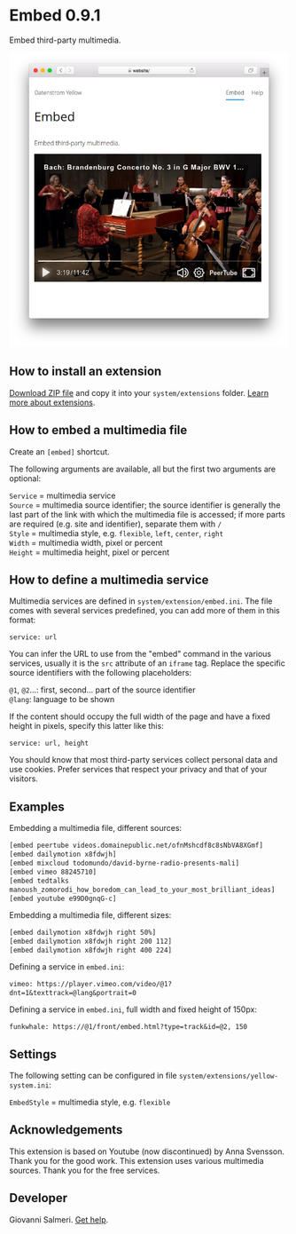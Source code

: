 # Embed 0.9.1

Embed third-party multimedia.

<p align="center"><img src="SCREENSHOT.png" alt="Screenshot"></p>

## How to install an extension

[Download ZIP file](https://github.com/GiovanniSalmeri/yellow-embed/archive/refs/heads/main.zip) and copy it into your `system/extensions` folder. [Learn more about extensions](https://github.com/annaesvensson/yellow-update).

## How to embed a multimedia file

Create an `[embed]` shortcut. 

The following arguments are available, all but the first two arguments are optional:
 
`Service` = multimedia service  
`Source` = multimedia source identifier; the source identifier is generally the last part of the link with which the multimedia file is accessed; if more parts are required (e.g. site and identifier), separate them with `/`  
`Style` = multimedia style, e.g. `flexible`, `left`, `center`, `right`  
`Width` = multimedia width, pixel or percent  
`Height` = multimedia height, pixel or percent  

## How to define a multimedia service

Multimedia services are defined in `system/extension/embed.ini`. The file comes with several services predefined, you can add more of them in this format:

    service: url

You can infer the URL to use from the "embed" command in the various services, usually it is the `src` attribute of an `iframe` tag. Replace the specific source identifiers with the following placeholders:

`@1`, `@2`...: first, second... part of the source identifier  
`@lang`: language to be shown  

If the content should occupy the full width of the page and have a fixed height in pixels, specify this latter like this:

    service: url, height

You should know that most third-party services collect personal data and use cookies. Prefer services that respect your privacy and that of your visitors.

## Examples

Embedding a multimedia file, different sources:

    [embed peertube videos.domainepublic.net/ofnMshcdf8c8sNbVA8XGmf]
    [embed dailymotion x8fdwjh]
    [embed mixcloud todomundo/david-byrne-radio-presents-mali]
    [embed vimeo 88245710]
    [embed tedtalks manoush_zomorodi_how_boredom_can_lead_to_your_most_brilliant_ideas]
    [embed youtube e99D0gnqG-c]

Embedding a multimedia file, different sizes:

    [embed dailymotion x8fdwjh right 50%]
    [embed dailymotion x8fdwjh right 200 112]
    [embed dailymotion x8fdwjh right 400 224]

Defining a service in `embed.ini`:

    vimeo: https://player.vimeo.com/video/@1?dnt=1&texttrack=@lang&portrait=0

Defining a service in `embed.ini`, full width and fixed height of 150px:

    funkwhale: https://@1/front/embed.html?type=track&id=@2, 150

## Settings

The following setting can be configured in file `system/extensions/yellow-system.ini`:

`EmbedStyle` = multimedia style, e.g. `flexible`  

## Acknowledgements

This extension is based on Youtube (now discontinued) by Anna Svensson. Thank you for the good work. This extension uses various multimedia sources. Thank you for the free services.

## Developer

Giovanni Salmeri. [Get help](https://datenstrom.se/yellow/help/).
